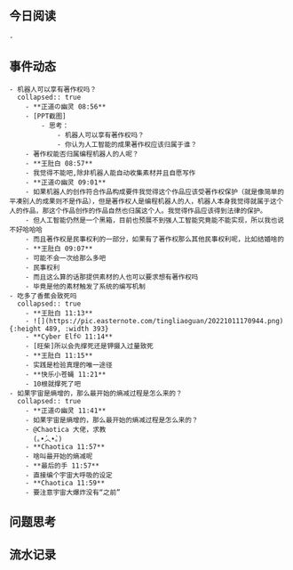 ## 今日阅读
	-
## 事件动态
	- 机器人可以享有著作权吗？
	  collapsed:: true
		- **正道の幽灵 08:56**
		- [PPT截图]
			- 思考：
				- 机器人可以享有著作权吗？
				- 你认为人工智能的成果著作权应该归属于谁？
		- 著作权能否归属编程机器人的人呢？
		- **王肚白 08:57**
		- 我觉得不能吧,除非机器人能自动收集素材并且自愿写作
		- **正道の幽灵 09:01**
		- 如果机器人的创作符合作品构成要件我觉得这个作品应该受著作权保护（就是像简单的平凑别人的成果则不是作品），但是著作权人是编程机器人的人，机器人本身我觉得就属于这个人的作品，那这个作品创作的作品自然也归属这个人。我觉得作品应该得到法律的保护。
		- 但人工智能仍然是一个黑箱，目前也预展不到强人工智能究竟能不能实现，所以我也说不好哈哈哈
		- 而且著作权是民事权利的一部分，如果有了著作权那么其他民事权利呢，比如结婚啥的
		- **王肚白 09:07**
		- 可能不会一次给那么多吧
		- 民事权利
		- 而且这么算的话那提供素材的人也可以要求想有著作权吗
		- 毕竟是他的素材触发了系统的编写机制
	- 吃多了香蕉会致死吗
	  collapsed:: true
		- **王肚白 11:13**
		- ![](https://pic.easternote.com/tingliaoguan/20221011170944.png){:height 489, :width 393}
		- **Cyber Elf© 11:14**
		- [旺柴]所以会先撑死还是钾摄入过量致死
		- **王肚白 11:15**
		- 实践是检验真理的唯一途径
		- **快乐小苍蝇 11:21**
		- 10根就撑死了吧
	- 如果宇宙是熵增的，那么最开始的熵减过程是怎么来的？
	  collapsed:: true
		- **正道の幽灵 11:41**
		- 如果宇宙是熵增的，那么最开始的熵减过程是怎么来的？
		- @Chaotica 大佬，求教
		  (｡•́︿•̀｡)
		- **Chaotica 11:57**
		- 啥叫最开始的熵减呢
		- **最后的手 11:57**
		- 直接编个宇宙大呼吸的设定
		- **Chaotica 11:59**
		- 要注意宇宙大爆炸没有“之前”
## 问题思考
## 流水记录